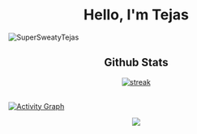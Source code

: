 <h1 align="center">Hello, I'm Tejas</h1>
<p align="left"> <img src="https://komarev.com/ghpvc/?username=YashSaini99&label=Profile%20views&color=0e75b6&style=flat" alt="SuperSweatyTejas" /> </p>


<h2 align="center">Github Stats</h2>

<p align="center">
    <a href="https://github.com/SuperSweatyTejas">
        <img title="stats" alt="streak" src="https://github-readme-streak-stats.herokuapp.com/?user=SuperSweatyTejas&theme=dark&hide_border=true&stroke=f53b3b"/>
    </a>
</p><br>
<a href="https://github.com/SuperSweatyTejas"><img alt="Activity Graph" src="https://activity-graph.herokuapp.com/graph?username=SuperSweatyTejas&bg_color=0D1117&color=eca15b&line=eca15b&point=FFFFFF&hide_border=true" /></a>

</p>

<p align="center">
 <img align="center" src="https://github-readme-stats.vercel.app/api/top-langs/?username=SuperSweatyTejas&layout=compact&theme=tokyonight" />
